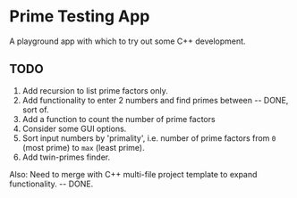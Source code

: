 # Prime Testing App

A playground app with which to try out some C++ development.

## TODO

1. Add recursion to list prime factors only.
2. Add functionality to enter 2 numbers and find primes between -- DONE, sort of.
3. Add a function to count the number of prime factors
4. Consider some GUI options.
5. Sort input numbers by 'primality', i.e. number of prime factors from `0` (most prime) to `max` (least prime).
6. Add twin-primes finder.

Also: Need to merge with C++ multi-file project template to expand functionality. -- DONE.

